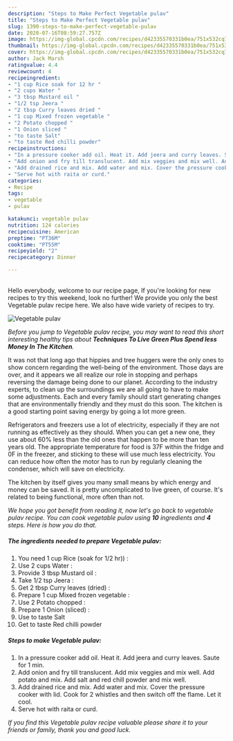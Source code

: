 ```yaml
---
description: "Steps to Make Perfect Vegetable pulav"
title: "Steps to Make Perfect Vegetable pulav"
slug: 1390-steps-to-make-perfect-vegetable-pulav
date: 2020-07-16T08:59:27.757Z
image: https://img-global.cpcdn.com/recipes/d42335570331b0ea/751x532cq70/vegetable-pulav-recipe-main-photo.jpg
thumbnail: https://img-global.cpcdn.com/recipes/d42335570331b0ea/751x532cq70/vegetable-pulav-recipe-main-photo.jpg
cover: https://img-global.cpcdn.com/recipes/d42335570331b0ea/751x532cq70/vegetable-pulav-recipe-main-photo.jpg
author: Jack Marsh
ratingvalue: 4.4
reviewcount: 4
recipeingredient:
- "1 cup Rice soak for 12 hr "
- "2 cups Water "
- "3 tbsp Mustard oil "
- "1/2 tsp Jeera "
- "2 tbsp Curry leaves dried "
- "1 cup Mixed frozen vegetable "
- "2 Potato chopped "
- "1 Onion sliced "
- "to taste Salt"
- "to taste Red chilli powder"
recipeinstructions:
- "In a pressure cooker add oil. Heat it. Add jeera and curry leaves. Saute for 1 min."
- "Add onion and fry till translucent. Add mix veggies and mix well. Add potato and mix. Add salt and red chill powder and mix well."
- "Add drained rice and mix. Add water and mix. Cover the pressure cooker with lid. Cook for 2 whistles and then switch off the flame. Let it cool."
- "Serve hot with raita or curd."
categories:
- Recipe
tags:
- vegetable
- pulav

katakunci: vegetable pulav 
nutrition: 124 calories
recipecuisine: American
preptime: "PT36M"
cooktime: "PT55M"
recipeyield: "2"
recipecategory: Dinner

---
```

<br>
Hello everybody, welcome to our recipe page, If you're looking for new recipes to try this weekend, look no further! We provide you only the best Vegetable pulav recipe here. We also have wide variety of recipes to try.
<br>


![Vegetable pulav](https://img-global.cpcdn.com/recipes/d42335570331b0ea/751x532cq70/vegetable-pulav-recipe-main-photo.jpg)

<i>Before you jump to Vegetable pulav recipe, you may want to read this short interesting healthy tips about 
<strong>Techniques To Live Green Plus Spend less Money In The Kitchen</strong>.</i>
</br>

It was not that long ago that hippies and tree huggers were the only ones to show concern regarding the well-being of the environment. Those days are over, and it appears we all realize our role in stopping and perhaps reversing the damage being done to our planet. According to the industry experts, to clean up the surroundings we are all going to have to make some adjustments. Each and every family should start generating changes that are environmentally friendly and they must do this soon. The kitchen is a good starting point saving energy by going a lot more green.

Refrigerators and freezers use a lot of electricity, especially if they are not running as effectively as they should. When you can get a new one, they use about 60% less than the old ones that happen to be more than ten years old. The appropriate temperature for food is 37F within the fridge and 0F in the freezer, and sticking to these will use much less electricity. You can reduce how often the motor has to run by regularly cleaning the condenser, which will save on electricity.

The kitchen by itself gives you many small means by which energy and money can be saved. It is pretty uncomplicated to live green, of course. It's related to being functional, more often than not.


<i>We hope you got benefit from reading it, now let's go back to vegetable pulav recipe. You can cook vegetable pulav using <strong>10</strong> ingredients and <strong>4</strong> steps. Here is how you do that.
</i>

##### The ingredients needed to prepare Vegetable pulav:

1. You need 1 cup Rice (soak for 1/2 hr)) :
1. Use 2 cups Water :
1. Provide 3 tbsp Mustard oil :
1. Take 1/2 tsp Jeera :
1. Get 2 tbsp Curry leaves (dried) :
1. Prepare 1 cup Mixed frozen vegetable :
1. Use 2 Potato chopped :
1. Prepare 1 Onion (sliced) :
1. Use to taste Salt
1. Get to taste Red chilli powder


##### Steps to make Vegetable pulav:

1. In a pressure cooker add oil. Heat it. Add jeera and curry leaves. Saute for 1 min.
1. Add onion and fry till translucent. Add mix veggies and mix well. Add potato and mix. Add salt and red chill powder and mix well.
1. Add drained rice and mix. Add water and mix. Cover the pressure cooker with lid. Cook for 2 whistles and then switch off the flame. Let it cool.
1. Serve hot with raita or curd.


<i>If you find this Vegetable pulav recipe valuable please share it to your friends or family, thank you and good luck.</i>
